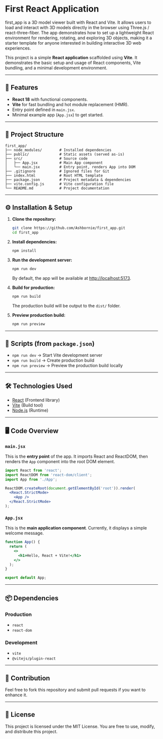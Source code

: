 # First React Application

first_app is a 3D model viewer built with React and Vite. It allows users to load and interact with 3D models directly in the browser using Three.js / react-three-fiber. The app demonstrates how to set up a lightweight React environment for rendering, rotating, and exploring 3D objects, making it a starter template for anyone interested in building interactive 3D web experiences.

This project is a simple **React application** scaffolded using **Vite**. It demonstrates the basic setup and usage of React components, Vite bundling, and a minimal development environment.

---

## 🚀 Features

* **React 18** with functional components.
* **Vite** for fast bundling and hot module replacement (HMR).
* Entry point defined in `main.jsx`.
* Minimal example app (`App.jsx`) to get started.

---

## 📂 Project Structure

```
first_app/
├── node_modules/        # Installed dependencies
├── public/              # Static assets (served as-is)
├── src/                 # Source code
│   ├── App.jsx          # Main App component
│   └── main.jsx         # Entry point, renders App into DOM
├── .gitignore           # Ignored files for Git
├── index.html           # Root HTML template
├── package.json         # Project metadata & dependencies
├── vite.config.js       # Vite configuration file
└── README.md            # Project documentation
```

---

## ⚙️ Installation & Setup

1. **Clone the repository:**

   ```bash
   git clone https://github.com/Ashbornie/first_app.git
   cd first_app
   ```

2. **Install dependencies:**

   ```bash
   npm install
   ```

3. **Run the development server:**

   ```bash
   npm run dev
   ```

   By default, the app will be available at [http://localhost:5173](http://localhost:5173).

4. **Build for production:**

   ```bash
   npm run build
   ```

   The production build will be output to the `dist/` folder.

5. **Preview production build:**

   ```bash
   npm run preview
   ```

---

## 📜 Scripts (from `package.json`)

* `npm run dev` → Start Vite development server
* `npm run build` → Create production build
* `npm run preview` → Preview the production build locally

---

## 🛠️ Technologies Used

* [React](https://react.dev/) (Frontend library)
* [Vite](https://vitejs.dev/) (Build tool)
* [Node.js](https://nodejs.org/) (Runtime)

---

## 🖥️ Code Overview

### `main.jsx`

This is the **entry point** of the app. It imports React and ReactDOM, then renders the `App` component into the root DOM element.

```jsx
import React from 'react';
import ReactDOM from 'react-dom/client';
import App from './App';

ReactDOM.createRoot(document.getElementById('root')).render(
  <React.StrictMode>
    <App />
  </React.StrictMode>
);
```

### `App.jsx`

This is the **main application component**. Currently, it displays a simple welcome message.

```jsx
function App() {
  return (
    <>
      <h1>Hello, React + Vite!</h1>
    </>
  );
}

export default App;
```

---

## 📦 Dependencies

### Production

* `react`
* `react-dom`

### Development

* `vite`
* `@vitejs/plugin-react`

---

## 🤝 Contribution

Feel free to fork this repository and submit pull requests if you want to enhance it.

---

## 📄 License

This project is licensed under the MIT License. You are free to use, modify, and distribute this project.
